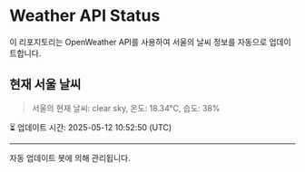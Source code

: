 
# Weather API Status

이 리포지토리는 OpenWeather API를 사용하여 서울의 날씨 정보를 자동으로 업데이트합니다.

## 현재 서울 날씨
> 서울의 현재 날씨: clear sky, 온도: 18.34°C, 습도: 38%

⏳ 업데이트 시간: 2025-05-12 10:52:50 (UTC)

---
자동 업데이트 봇에 의해 관리됩니다.
